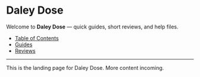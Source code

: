 # Daley Dose

Welcome to **Daley Dose** — quick guides, short reviews, and help files.

- [Table of Contents](table-of-contents.md)
- [Guides](guides.md)
- [Reviews](reviews.md)

---
This is the landing page for Daley Dose. More content incoming.
